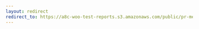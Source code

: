 ```yaml
---
layout: redirect
redirect_to: https://a8c-woo-test-reports.s3.amazonaws.com/public/pr-merge/45592/e2e/index.html
---
```

